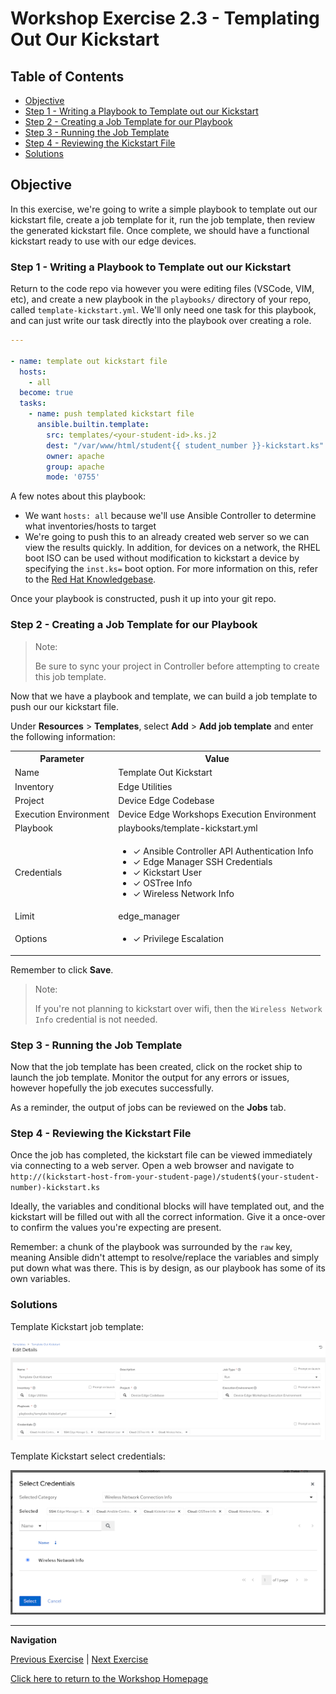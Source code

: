 # Workshop Exercise 2.3 - Templating Out Our Kickstart

## Table of Contents

* [Objective](#objective)
* [Step 1 - Writing a Playbook to Template out our Kickstart](#step-1---writing-a-playbook-to-template-out-our-kickstart)
* [Step 2 - Creating a Job Template for our Playbook](#step-2---creating-a-job-template-for-our-playbook)
* [Step 3 - Running the Job Template](#step-3---running-the-job-template)
* [Step 4 - Reviewing the Kickstart File](#step-4---reviewing-the-kickstart-file)
* [Solutions](#solutions)

## Objective

In this exercise, we're going to write a simple playbook to template out our kickstart file, create a job template for it, run the job template, then review the generated kickstart file. Once complete, we should have a functional kickstart ready to use with our edge devices.

### Step 1 - Writing a Playbook to Template out our Kickstart

Return to the code repo via however you were editing files (VSCode, VIM, etc), and create a new playbook in the `playbooks/` directory of your repo, called `template-kickstart.yml`. We'll only need one task for this playbook, and can just write our task directly into the playbook over creating a role.

```yaml
---

- name: template out kickstart file
  hosts:
    - all
  become: true
  tasks:
    - name: push templated kickstart file
      ansible.builtin.template:
        src: templates/<your-student-id>.ks.j2
        dest: "/var/www/html/student{{ student_number }}-kickstart.ks"
        owner: apache
        group: apache
        mode: '0755'
```

A few notes about this playbook:
- We want `hosts: all` because we'll use Ansible Controller to determine what inventories/hosts to target
- We're going to push this to an already created web server so we can view the results quickly. In addition, for devices on a network, the RHEL boot ISO can be used without modification to kickstart a device by specifying the `inst.ks=` boot option. For more information on this, refer to the [Red Hat Knowledgebase](https://access.redhat.com/documentation/en-us/red_hat_enterprise_linux/8/html/performing_an_advanced_rhel_8_installation/starting-kickstart-installations_installing-rhel-as-an-experienced-user).

Once your playbook is constructed, push it up into your git repo.

### Step 2 - Creating a Job Template for our Playbook

> Note:
>
> Be sure to sync your project in Controller before attempting to create this job template.

Now that we have a playbook and template, we can build a job template to push our our kickstart file.

Under **Resources** > **Templates**, select **Add** > **Add job template** and enter the following information:

<table>
  <tr>
    <th>Parameter</th>
    <th>Value</th>
  </tr>
  <tr>
    <td>Name</td>
    <td>Template Out Kickstart</td>
  </tr>
  <tr>
    <td>Inventory</td>
    <td>Edge Utilities</td>
  </tr>
  <tr>
    <td>Project</td>
    <td>Device Edge Codebase</td>
  </tr>
  <tr>
    <td>Execution Environment</td>
    <td>Device Edge Workshops Execution Environment</td>
  </tr>
  <tr>
    <td>Playbook</td>
    <td>playbooks/template-kickstart.yml</td>
  </tr>
  <tr>
    <td>Credentials</td>
    <td><ul><li>✓ Ansible Controller API Authentication Info</li><li>✓ Edge Manager SSH Credentials</li><li>✓ Kickstart User</li><li>✓ OSTree Info</li><li>✓ Wireless Network Info</li></ul></td>
  </tr>
  <tr>
    <td>Limit</td>
    <td>edge_manager</td>
  </tr>
   <tr>
    <td>Options</td>
    <td><ul><li>✓ Privilege Escalation</li></ul></td>
  </tr> 
</table>

Remember to click **Save**.

> Note:
>
> If you're not planning to kickstart over wifi, then the `Wireless Network Info` credential is not needed.

### Step 3 - Running the Job Template

Now that the job template has been created, click on the rocket ship to launch the job template. Monitor the output for any errors or issues, however hopefully the job executes successfully.

As a reminder, the output of jobs can be reviewed on the **Jobs** tab.

### Step 4 - Reviewing the Kickstart File

Once the job has completed, the kickstart file can be viewed immediately via connecting to a web server. Open a web browser and navigate to `http://(kickstart-host-from-your-student-page)/student$(your-student-number)-kickstart.ks`

Ideally, the variables and conditional blocks will have templated out, and the kickstart will be filled out with all the correct information. Give it a once-over to confirm the values you're expecting are present.

Remember: a chunk of the playbook was surrounded by the `raw` key, meaning Ansible didn't attempt to resolve/replace the variables and simply put down what was there. This is by design, as our playbook has some of its own variables.

### Solutions

Template Kickstart job template:

![Template Kickstart Job Template](../images/template-kickstart-job-template.png)

Template Kickstart select credentials:

![Template Kickstart Select Credentials](../images/template-kickstart-select-credentials.png)

---
**Navigation**

[Previous Exercise](../2.2-kickstart-creds) | [Next Exercise](../2.4-build-iso)

[Click here to return to the Workshop Homepage](../README.md)
